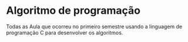 # Algoritmo de programação

Todas as Aula que ocorreu no primeiro semestre usando a linguagem de programação C para desenvolver os algoritmos.
